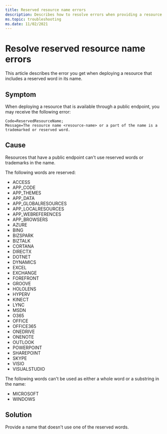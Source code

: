 ```yaml
---
title: Reserved resource name errors
description: Describes how to resolve errors when providing a resource name that includes a reserved word.
ms.topic: troubleshooting
ms.date: 11/02/2021
---
```

# Resolve reserved resource name errors

This article describes the error you get when deploying a resource that includes a reserved word in its name.

## Symptom

When deploying a resource that is available through a public endpoint, you may receive the following error:

```
Code=ReservedResourceName;
Message=The resource name <resource-name> or a part of the name is a trademarked or reserved word.
```

## Cause

Resources that have a public endpoint can't use reserved words or trademarks in the name.

The following words are reserved:

* ACCESS
* APP_CODE
* APP_THEMES
* APP_DATA
* APP_GLOBALRESOURCES
* APP_LOCALRESOURCES
* APP_WEBREFERENCES
* APP_BROWSERS
* AZURE
* BING
* BIZSPARK
* BIZTALK
* CORTANA
* DIRECTX
* DOTNET
* DYNAMICS
* EXCEL
* EXCHANGE
* FOREFRONT
* GROOVE
* HOLOLENS
* HYPERV
* KINECT
* LYNC
* MSDN
* O365
* OFFICE
* OFFICE365
* ONEDRIVE
* ONENOTE
* OUTLOOK
* POWERPOINT
* SHAREPOINT
* SKYPE
* VISIO
* VISUALSTUDIO

The following words can't be used as either a whole word or a substring in the name:

* MICROSOFT
* WINDOWS

## Solution

Provide a name that doesn't use one of the reserved words.
